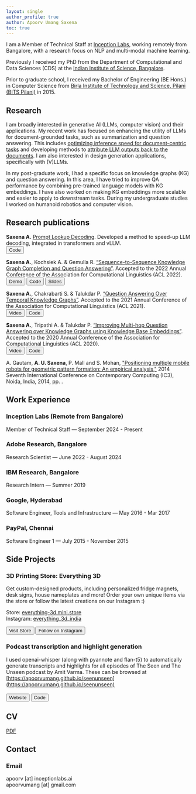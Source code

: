 ```yaml
---
layout: single
author_profile: true
author: Apoorv Umang Saxena
toc: true
---
```

I am a Member of Technical Staff at [Inception Labs](https://inceptionlabs.ai), working remotely from Bangalore, with a research focus on NLP and multi-modal machine learning.

Previously I received my PhD from the Department of Computational and Data Sciences (CDS) at the [Indian Institute of Science, Bangalore](https://www.iisc.ac.in/).

Prior to graduate school, I received my Bachelor of Engineering (BE Hons.) in Computer Science from [Birla Institute of Technology and Science, Pilani (BITS Pilani)](http://www.bits-pilani.ac.in/) in 2015.


## Research

I am broadly interested in generative AI (LLMs, computer vision) and their applications. My recent work has focused on enhancing the utility of LLMs for document-grounded tasks, such as summarization and question answering. This includes [optimizing inference speed for document-centric tasks](https://github.com/apoorvumang/prompt-lookup-decoding) and developing methods to [attribute LLM outputs back to the documents](https://arxiv.org/abs/2405.17980). I am also interested in design generation applications, specifically with (V)LLMs.

In my post-graduate work, I had a specific focus on knowledge graphs (KG) and question answering. In this area, I have tried to improve QA performance by combining pre-trained language models with KG embeddings. I have also worked on making KG embeddings more scalable and easier to apply to downstream tasks.
During my undergraduate studies I worked on humanoid robotics and computer vision.


## Research publications
**Saxena A.** [Prompt Lookup Decoding](https://github.com/apoorvumang/prompt-lookup-decoding). 
Developed a method to speed-up LLM decoding, integrated in transformers and vLLM.<br>
<button>
<a style="text-decoration: none;" href="https://github.com/apoorvumang/prompt-lookup-decoding"><i class="fab fa-fw fa-github" aria-hidden="true"></i> Code</a>
</button>


**Saxena A.**, Kochsiek A. & Gemulla R. [“Sequence-to-Sequence Knowledge Graph Completion and Question Answering”](https://arxiv.org/abs/2203.10321). Accepted to the 2022 Annual Conference of the Association for Computational Linguistics (ACL 2022).<br>
<button>
<a style="text-decoration: none;" href="https://huggingface.co/spaces/apoorvumang/kgt5"><i class="fas fa-play"></i> Demo</a>
</button>
<button>
<a style="text-decoration: none;" href="https://github.com/apoorvumang/kgt5"><i class="fab fa-fw fa-github" aria-hidden="true"></i> Code</a>
</button>
<button>
<a style="text-decoration: none;" href="https://docs.google.com/presentation/d/1704LNdD9yQAdAIPnjKEqKaytS74GT_E83aCFFAgJAPs/edit?usp=sharing">
<i class="fa fa-archive"></i> Slides</a>
</button>



**Saxena A.**, Chakrabarti S. & Talukdar P. [“Question Answering Over Temporal Knowledge Graphs”](https://arxiv.org/abs/2106.01515). Accepted to the 2021 Annual Conference of the Association for Computational Linguistics (ACL 2021).<br>
<button>
<a style="text-decoration: none;" href="https://underline.io/lecture/25744-question-answering-over-temporal-knowledge-graphs"><i class="fas fa-video"></i> Video</a>
</button>
<button>
<a style="text-decoration: none;" href="https://github.com/apoorvumang/CronKGQA"><i class="fab fa-fw fa-github" aria-hidden="true"></i> Code</a>
</button>

**Saxena A.**, Tripathi A. & Talukdar P. [“Improving Multi-hop Question Answering over Knowledge Graphs using Knowledge Base Embeddings”](https://malllabiisc.github.io/publications/papers/final_embedkgqa.pdf). Accepted to the 2020 Annual Conference of the Association for Computational Linguistics (ACL 2020).<br>
<button>
<a style="text-decoration: none;" href="https://virtual.acl2020.org/paper_main.412.html"><i class="fas fa-video"></i> Video</a>
</button>
<button>
<a style="text-decoration: none;" href="https://github.com/malllabiisc/EmbedKGQA"><i class="fab fa-fw fa-github" aria-hidden="true"></i> Code</a>
</button>

A. Gautam, __A. U. Saxena__, P. Mall and S. Mohan, ["Positioning multiple mobile robots for geometric pattern formation: An empirical analysis,"](https://www.computer.org/csdl/proceedings/ic3/2014/5172/00/06897242-abs.html) 2014 Seventh International Conference on Contemporary Computing (IC3), Noida, India, 2014, pp. . 


## Work Experience

### Inception Labs (Remote from Bangalore)
Member of Technical Staff — September 2024 - Present

### Adobe Research, Bangalore
Research Scientist — June 2022 - August 2024

### IBM Research, Bangalore
Research Intern — Summer 2019

### Google, Hyderabad
Software Engineer, Tools and Infrastructure — May 2016 - Mar 2017

### PayPal, Chennai
Software Engineer 1 — July 2015 - November 2015

## Side Projects

### 3D Printing Store: Everything 3D

Get custom-designed products, including personalized fridge magnets, desk signs, house nameplates and more! Order your own unique items via the store or follow the latest creations on our Instagram :)

Store: [everything-3d.mini.store](https://everything-3d.mini.store/)  
Instagram: [everything_3d_india](https://www.instagram.com/everything_3d_india/)

<button>
<a style="text-decoration: none;" href="https://everything-3d.mini.store/"><i class="fas fa-store"></i> Visit Store</a>
</button>
<button>
<a style="text-decoration: none;" href="https://www.instagram.com/everything_3d_india/"><i class="fab fa-instagram"></i> Follow on Instagram</a>
</button>

### Podcast transcription and highlight generation

I used openai-whisper (along with pyannote and flan-t5) to automatically generate transcripts and highlights for all episodes of The Seen and The Unseen
podcast by Amit Varma. These can be browsed at [https://apoorvumang.github.io/seenunseen](https://apoorvumang.github.io/seenunseen) <br> <br>
<button>
<a style="text-decoration: none;" href="https://apoorvumang.github.io/seenunseen"><i class="fas fa-play"></i> Website</a>
</button>
<button>
<a style="text-decoration: none;" href="https://github.com/apoorvumang/seenunseen-whisper"><i class="fab fa-fw fa-github" aria-hidden="true"></i> Code</a>
</button>


## CV

[PDF]({{site.url}}/download/Apoorv_Resume_CV_June_2025.pdf)

## Contact

### Email

apoorv [at] inceptionlabs.ai
<br />
apoorvumang [at] gmail.com

<!-- ### Lab Address

_303, Department of Computational and Data Sciences (CDS)_
 -->

